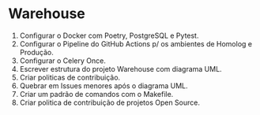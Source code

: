 # Warehouse

1. Configurar o Docker com Poetry, PostgreSQL e Pytest.
2. Configurar o Pipeline do GitHub Actions p/ os ambientes de Homolog e Produção.
3. Configurar o Celery Once.
4. Escrever estrutura do projeto Warehouse com diagrama UML.
5. Criar politicas de contribuição.
6. Quebrar em Issues menores após o diagrama UML.
7. Criar um padrão de comandos com o Makefile.
8. Criar politica de contribuição de projetos Open Source.
